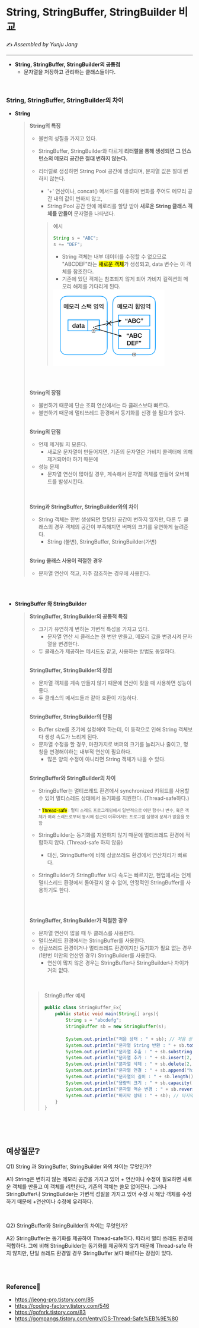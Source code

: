 # String, StringBuffer, StringBuilder 비교

:writing_hand: *Assembled by Yunju Jang*

<!--🤝*Contributors :  JiYoung-Kwon, Jeonghea Shin* -->

<hr>


- <b>String, StringBuffer, StringBuilder의 공통점</b>
  -  문자열을 저장하고 관리하는 클래스들이다.

<br/>

### String, StringBuffer, StringBuilder의 차이

- <b>String</b>

  > <b>String의 특징</b>
  >
  > - 불변의 성질을 가지고 있다.
  >
  > - StringBuffer, StringBuilder와 다르게 <b>리터럴을 통해 생성되면 그 인스턴스의 메모리 공간은 절대 변하지 않는다.</b>
  >
  > - 리터럴로 생성하면 String Pool 공간에 생성되며, 문자열 값은 절대 변하지 않는다.
  >
  >   - '+' 연산이나, concat() 메서드를 이용하여 변화를 주어도 메모리 공간 내의 값이 변하지 않고,
  >   - String Pool 공간 안에 메로리를 할당 받아 <b>새로운 String 클래스 객체를 만들어</b> 문자열을 나타낸다.
  >
  >   > 예시
  >   >
  >   > ``` Java
  >   > String s = "ABC";
  >   > s += "DEF";
  >   > ```
  >   >
  >   > - String 객체는 내부 데이터를 수정할 수 없으므로 "ABCDEF"라는 <mark>새로운 객체</mark>가 생성되고, data 변수는 이 객체를 참조한다.
  >   > - 기존에 있던 객체는 참조되지 않게 되어 가비지 컬렉션의 메모리 해제를 기다리게 된다.
  >   >
  >   > <img src='resources/String.png' width='300px' align='center'>
  >
  > <br/>
  >
  > <br/>
  >
  > <b>String의 장점</b>
  >
  > - 불변하기 때문에 단순 조회 연산에서는 타 클래스보다 빠르다.
  > - 불변하기 때문에 멀티쓰레드 환경에서 동기화를 신경 쓸 필요가 없다.
  >
  > <br/>
  >
  > <b>String의 단점</b>
  >
  > - 언제 제거될 지 모른다.
  >   - 새로운 문자열이 만들어지면, 기존의 문자열은 가비지 콜렉터에 의해 제거되어야 하기 때문에
  > - 성능 문제
  >   - 문자열 연산이 많아질 경우, 계속해서 문자열 객체를 만들어 오버헤드를 발생시킨다.
  >
  > <br/>
  >
  > <br/>
  >
  > <b>String과 StringBuffer, StringBuilder와의 차이</b>
  >
  > - String 객체는 한번 생성되면 할당된 공간이 변하지 않지만, 다른 두 클래스의 경우 객체의 공간이 부족해지면 버퍼의 크기를 유연하게 늘려준다.
  >   - String (불변), StringBuffer, StringBuilder(가변)
  >
  > <br/>
  >
  > <b>String 클래스 사용이 적절한 경우</b>
  >
  > - 문자열 연산이 적고, 자주 참조하는 경우에 사용한다.

<br/>

<br/>

- <b>StringBuffer 와 StringBuilder</b>

  > <b>StringBuffer, StringBuilder의 공통적 특징</b>
  >
  > - 크기가 유연하게 변하는 가변적 특성을 가지고 있다.
  >   - 문자열 연산 시 클래스는 한 번만 만들고, 메모리 값을 변경시켜 문자열을 변경한다.
  > - 두 클래스가 제공하는 메서드도 같고, 사용하는 방법도 동일하다.
  >
  > <br/>
  >
  > <b>StringBuffer, StringBuilder의 장점</b>
  >
  > - 문자열 객체를 계속 만들지 않기 때문에 연산이 잦을 때 사용하면 성능이 좋다.
  > - 두 클래스의 메서드들과 같아 호환이 가능하다.
  >
  > <br/>
  >
  > <b>StringBuffer, StringBuilder의 단점</b>
  >
  > - Buffer size를 초기에 설정해야 하는데, 이 동작으로 인해 String 객체보다 생성 속도가 느리게 된다.
  > - 문자열 수정을 할 경우, 마찬가지로 버퍼의 크기를 늘리거나 줄이고, 명칭을 변경해야하는 내부적 연산이 필요하다.
  >   - 많은 양의 수정이 아니라면 String 객체가 나을 수 있다.
  >
  > <br/>
  >
  > <b>StringBuffer와 StringBuilder의 차이</b>
  >
  > - StringBuffer는 멀티쓰레드 환경에서 synchronized 키워드를 사용할 수 있어 멀티스레드 상태에서 동기화를 지원한다. (Thread-safe하다.)
  >
  >   <small>* <mark>Thread-safe</mark> : 멀티 스레드 프로그래밍에서 일반적으로 어떤 함수나 변수, 혹은 객체가 여러 스레드로부터 동시에 접근이 이루어져도 프로그램 실행에 문제가 없음을 뜻함</small>
  >
  > - StringBuilder는 동기화를 지원하지 않기 때문에 멀티쓰레드 환경에 적합하지 않다. (Thread-safe 하지 않음)
  >
  >   - 대신, StringBuffer에 비해 싱글쓰레드 환경에서 연산처리가 빠르다.
  >
  > - StringBuilder가 StringBuffer 보다 속도는 빠르지만, 현업에서는 언제 멀티스레드 환경에서 돌아갈지 알 수 없어, 안정적인 StringBuffer를 사용하기도 한다.
  >
  > <br/>
  >
  > <br/>
  >
  > <b>StringBuffer, StringBuilder가 적절한 경우</b>
  >
  > - 문자열 연산이 많을 때 두 클래스를 사용한다.
  > - 멀티쓰레드 환경에서는 StringBuffer를 사용한다.
  > - 싱글쓰레드 환경이거나 멀티쓰레드 환경이지만 동기화가 필요 없는 경우 (1만번 미만의 연산인 경우) StringBuilder를 사용한다. 
  >   - 연산이 많지 않은 경우는 StringBuffer나 StringBuilder나 차이가 거의 없다.
  >
  > <br/>
  >
  > <br/>
  >
  > > StringBuffer 예제
  > >
  > > ``` Java
  > > public class StringBuffer_Ex{
  > >     public static void main(String[] args){
  > >         String s = "abcdefg";
  > >         StringBuffer sb = new StringBuffer(s);
  > >         
  > >         System.out.println("처음 상태 : " + sb); // 처음 상태 : abcdefg
  > >         System.out.println("문자열 String 반환 : " + sb.toString()); // String 변환 : abcdefg
  > >         System.out.println("문자열 추출 : " + sb.substring(2, 4)); // 문자열 추출 : cd
  > >         System.out.println("문자열 추가 : " + sb.insert(2, "추가")); // 문자열 추가 : ab추가cdefg
  > >         System.out.println("문자열 삭제 : " + sb.delete(2, 4)); // 문자열 삭제 : abcdefg
  > >         System.out.println("문자열 연결 : " + sb.append("hijk")); // 문자열 연결 : abcdefghijk
  > >         System.out.println("문자열의 길이 : " + sb.length()); // 문자열 길이 : 11
  > >         System.out.println("용량의 크기 : " + sb.capacity()); // 용량의 크기 : 23
  > >         System.out.println("문자열 역순 변경 : " + sb.reverse()); // 문자열 역순 변경 : kjihgfedcba
  > >         System.out.println("마지막 상태 : " + sb); // 마지막 상태 : kjihgfedcba
  > >     }
  > > }
  > > ```

  <br/>

<br/>

## 예상질문❔

Q1) String 과 StringBuffer, StringBuilder 와의 차이는 무엇인가?

A1) String은 변하지 않는 메모리 공간을 가지고 있어 + 연산이나 수정이 필요하면 새로운 객체를 만들고 이 객체를 리턴한다, 기존의 객체는 쓸모 없어진다. 그러나 StringBuffer나 StringBuilder는 가변적 성질을 가지고 있어 수정 시 해당 객체를 수정하기 때문에 +연산이나 수정에 유리하다.

<br/>

Q2) StringBuffer와 StringBuilder의 차이는 무엇인가?

A2) StringBuffer는 동기화를 제공하여 Thread-safe하다. 따라서 멀티 쓰레드 환경에 적합하다. 그에 비해 StringBuilder는 동기화를 제공하지 않기 때문에 Thread-safe 하지 않지만, 단일 쓰레드 환경일 경우 StringBuffer 보다 빠르다는 장점이 있다.

<br/>

<br/>

### Reference📖

- https://jeong-pro.tistory.com/85
- https://coding-factory.tistory.com/546
- https://gofnrk.tistory.com/83
- https://gompangs.tistory.com/entry/OS-Thread-Safe%EB%9E%80
